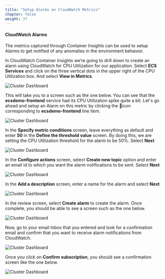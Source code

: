 ```yaml
---
title: "Setup Alarms on CloudWatch Metrics"
chapter: false
weight: 37
---
```


#### CloudWatch Alarms

The metrics captured through Container Insights can be used to setup Alarms to get notified of any anomalies in the environment behavior.

In CloudWatch Container Insights we’re going to drill down to create an alarm using CloudWatch for CPU Utilization for our application. Select **ECS Services** and click on the three vertical dots in the upper right of the CPU Utilization box. And select **View in Metrics**.

![Cluster Dashboard](/images/ContainerInsights18.png)

This will take you to a screen such as the one below. You can see that the **ecsdemo-frontend** service had its CPU Utilization spike quite a bit. Let's go ahead and setup an Alarm on this metric by clicking the 🔔icon corresponding to **ecsdemo-frontend** line item. 

![Cluster Dashboard](/images/ContainerInsights19.png)

In the **Specify metric conditions** screen, leave everything as default and enter **50** in the **Define the threshold value** screen. By doing this, we are setting the CPU Utilization threshold for the alarm to be 50%. Select **Next**

![Cluster Dashboard](/images/ContainerInsights20.png)

In the **Configure actions** screen, select **Create new topic** option and enter an email id to which you want the alarm notifications to be sent. Select **Next**

![Cluster Dashboard](/images/ContainerInsights21.png)

In the **Add a description** screen, enter a name for the alarm and select **Next**

![Cluster Dashboard](/images/ContainerInsights22.png)

In the review screen, select **Create alarm** to create the alarm. Once complete, you should be able to see a screen such as the one below. 

![Cluster Dashboard](/images/ContainerInsights23.png)

Now, go to your email Inbox that you entered and look for a confirmation email and confirm that you want to receive alarm notifications from CloudWatch.

![Cluster Dashboard](/images/ContainerInsights24.png)

Once you click on **Confirm subscription**, you should see a confirmation screen like the one below.

![Cluster Dashboard](/images/ContainerInsights25.png)
